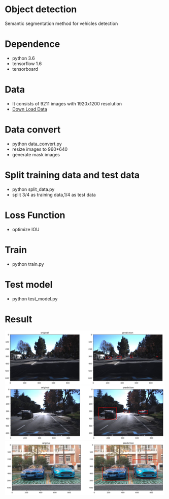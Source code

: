 # Object detection
Semantic segmentation method for vehicles detection 

# Dependence
* python 3.6
* tensorflow 1.6
* tensorboard

# Data
* It consists of 9211 images with 1920x1200 resolution
* [Down Load Data](https://s3.amazonaws.com/udacity-sdc/annotations/object-detection-crowdai.tar.gz)

# Data convert
* python data_convert.py
* resize images to 960*640
* generate mask images

# Split training data and test data
* python split_data.py
* split 3/4 as training data,1/4 as test data

# Loss Function
* optimize IOU 

# Train
* python train.py

# Test model
* python test_model.py

# Result
<img src="img/4.jpg" width="600">
<img src="img/3.jpg" width="600">
<img src="img/2.jpg" width="600">

